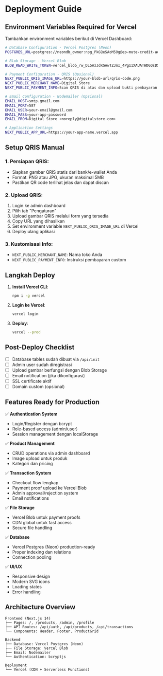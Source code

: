 # Deployment Guide

## Environment Variables Required for Vercel

Tambahkan environment variables berikut di Vercel Dashboard:

```bash
# Database Configuration - Vercel Postgres (Neon)
POSTGRES_URL=postgres://neondb_owner:npg_PkGQeSAoM50g@ep-mute-credit-adnstcdv-pooler.c-2.us-east-1.aws.neon.tech/neondb?sslmode=require

# Blob Storage - Vercel Blob
BLOB_READ_WRITE_TOKEN=vercel_blob_rw_DL5AzJdRGAwTZJmI_4Pg11XAUATWDGQsD5DUgLgIpJYmDxL

# Payment Configuration - QRIS (Opsional)
NEXT_PUBLIC_QRIS_IMAGE_URL=https://your-blob-url/qris-code.png
NEXT_PUBLIC_MERCHANT_NAME=Digital Store
NEXT_PUBLIC_PAYMENT_INFO=Scan QRIS di atas dan upload bukti pembayaran

# Email Configuration - Nodemailer (Opsional)
EMAIL_HOST=smtp.gmail.com
EMAIL_PORT=587
EMAIL_USER=your-email@gmail.com
EMAIL_PASS=your-app-password
EMAIL_FROM=Digital Store <noreply@digitalstore.com>

# Application Settings
NEXT_PUBLIC_APP_URL=https://your-app-name.vercel.app
```

## Setup QRIS Manual

### 1. Persiapan QRIS:
- Siapkan gambar QRIS statis dari bank/e-wallet Anda
- Format: PNG atau JPG, ukuran maksimal 5MB
- Pastikan QR code terlihat jelas dan dapat discan

### 2. Upload QRIS:
1. Login ke admin dashboard
2. Pilih tab "Pengaturan"
3. Upload gambar QRIS melalui form yang tersedia
4. Copy URL yang dihasilkan
5. Set environment variable `NEXT_PUBLIC_QRIS_IMAGE_URL` di Vercel
6. Deploy ulang aplikasi

### 3. Kustomisasi Info:
- `NEXT_PUBLIC_MERCHANT_NAME`: Nama toko Anda
- `NEXT_PUBLIC_PAYMENT_INFO`: Instruksi pembayaran custom

## Langkah Deploy

1. **Install Vercel CLI**:
   ```bash
   npm i -g vercel
   ```

2. **Login ke Vercel**:
   ```bash
   vercel login
   ```

3. **Deploy**:
   ```bash
   vercel --prod
   ```

## Post-Deploy Checklist

- [ ] Database tables sudah dibuat via `/api/init`
- [ ] Admin user sudah diregistrasi
- [ ] Upload gambar berfungsi dengan Blob Storage
- [ ] Email notification (jika dikonfigurasi)
- [ ] SSL certificate aktif
- [ ] Domain custom (opsional)

## Features Ready for Production

✅ **Authentication System**
- Login/Register dengan bcrypt
- Role-based access (admin/user)
- Session management dengan localStorage

✅ **Product Management**
- CRUD operations via admin dashboard
- Image upload untuk produk
- Kategori dan pricing

✅ **Transaction System**
- Checkout flow lengkap
- Payment proof upload ke Vercel Blob
- Admin approval/rejection system
- Email notifications

✅ **File Storage**
- Vercel Blob untuk payment proofs
- CDN global untuk fast access
- Secure file handling

✅ **Database**
- Vercel Postgres (Neon) production-ready
- Proper indexing dan relations
- Connection pooling

✅ **UI/UX**
- Responsive design
- Modern SVG icons
- Loading states
- Error handling

## Architecture Overview

```
Frontend (Next.js 14)
├── Pages: /, /products, /admin, /profile
├── API Routes: /api/auth, /api/products, /api/transactions
└── Components: Header, Footer, ProductGrid

Backend
├── Database: Vercel Postgres (Neon)
├── File Storage: Vercel Blob
├── Email: Nodemailer
└── Authentication: bcryptjs

Deployment
└── Vercel (CDN + Serverless Functions)
```

